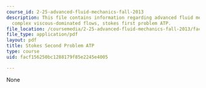```yaml
---
course_id: 2-25-advanced-fluid-mechanics-fall-2013
description: This file contains information regarding advanced fluid mechanics more
  complex viscous-dominated flows, stokes first problem ATP.
file_location: /coursemedia/2-25-advanced-fluid-mechanics-fall-2013/facf156250bc1288179f85e2245e4005_MIT2_25F13_ProblemStokes2.pdf
file_type: application/pdf
layout: pdf
title: Stokes Second Problem ATP
type: course
uid: facf156250bc1288179f85e2245e4005

---
```

None